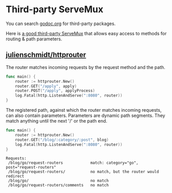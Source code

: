 # Third-party ServeMux

You can search [godoc.org](https://godoc.org/) for third-party packages.

Here is [a good third-party ServeMux]() that allows easy access to methods for routing & path parameters.

## [julienschmidt/httprouter](https://godoc.org/github.com/julienschmidt/httprouter)

The router matches incoming requests by the request method and the path.
 
 ``` Go
 func main() {
     router := httprouter.New()
     router.GET("/apply", apply)
     router.POST("/apply", applyProcess) 
     log.Fatal(http.ListenAndServe(":8080", router))
 }
 ```

The registered path, against which the router matches incoming requests, can also contain parameters. Parameters are dynamic path segments. They match anything until the next '/' or the path end.

``` Go
func main() {
    router := httprouter.New()
    router.GET("/blog/:category/:post", blog)
    log.Fatal(http.ListenAndServe(":8080", router))
}
```

```
Requests:
 /blog/go/request-routers            match: category="go", post="request-routers"
 /blog/go/request-routers/           no match, but the router would redirect
 /blog/go/                           no match
 /blog/go/request-routers/comments   no match
```



